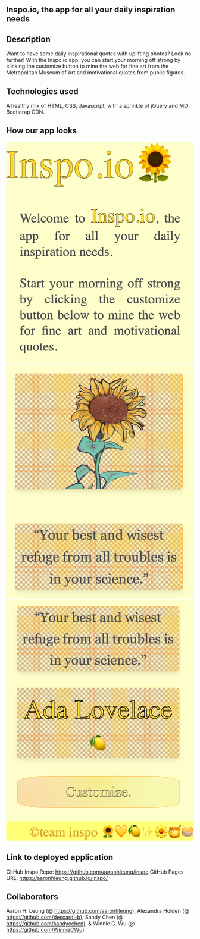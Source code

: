 ## Inspo.io, the app for all your daily inspiration needs

## Description
Want to have some daily inspirational quotes with uplifting photos? Look no further! 
With the Inspo.io app, you can start your morning off strong by clicking the customize button to mine the web for fine art from the Metropolitan Museum of Art and motivational quotes from public figures.

## Technologies used
A healthy mix of HTML, CSS, Javascript, with a sprinkle of jQuery and MD Bootstrap CDN.

## How our app looks
![Image1](/assets/images/inspo-io-img-4.png)
![Image2](/assets/images/inspo-io-img-2.png)
![Image3](/assets/images/inspo-io-img-3.png)


## Link to deployed application
GitHub Inspo Repo: https://github.com/aaronhleung/inspo
GitHub Pages URL: https://aaronhleung.github.io/inspo/

## Collaborators
Aaron H. Leung (@ https://github.com/aaronhleung),
Alexandra Holden (@ https://github.com/descardi-b),
Sandy Chen (@ https://github.com/sandycchen), &
Winnie C. Wu (@ https://github.com/WinnieCWu)


